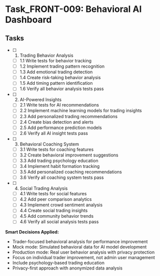 # Task_FRONT-009: Behavioral AI Dashboard

## Tasks

- [ ] 1. Trading Behavior Analysis
  - [ ] 1.1 Write tests for behavior tracking
  - [ ] 1.2 Implement trading pattern recognition
  - [ ] 1.3 Add emotional trading detection
  - [ ] 1.4 Create risk-taking behavior analysis
  - [ ] 1.5 Add timing pattern identification
  - [ ] 1.6 Verify all behavior analysis tests pass

- [ ] 2. AI-Powered Insights
  - [ ] 2.1 Write tests for AI recommendations
  - [ ] 2.2 Implement machine learning models for trading insights
  - [ ] 2.3 Add personalized trading recommendations
  - [ ] 2.4 Create bias detection and alerts
  - [ ] 2.5 Add performance prediction models
  - [ ] 2.6 Verify all AI insight tests pass

- [ ] 3. Behavioral Coaching System
  - [ ] 3.1 Write tests for coaching features
  - [ ] 3.2 Create behavioral improvement suggestions
  - [ ] 3.3 Add trading psychology education
  - [ ] 3.4 Implement habit formation tracking
  - [ ] 3.5 Add personalized coaching recommendations
  - [ ] 3.6 Verify all coaching system tests pass

- [ ] 4. Social Trading Analysis
  - [ ] 4.1 Write tests for social features
  - [ ] 4.2 Add peer comparison analytics
  - [ ] 4.3 Implement crowd sentiment analysis
  - [ ] 4.4 Create social trading insights
  - [ ] 4.5 Add community behavior trends
  - [ ] 4.6 Verify all social analysis tests pass

**Smart Decisions Applied:**
- Trader-focused behavioral analysis for performance improvement
- Mock mode: Simulated behavioral data for AI model development
- Production mode: Real user behavior analysis with privacy protection
- Focus on individual trader improvement, not admin user management
- Include psychology-based trading education
- Privacy-first approach with anonymized data analysis